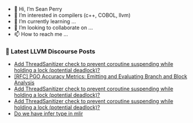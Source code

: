 - 👋 Hi, I’m Sean Perry
- 👀 I’m interested in compilers (c++, COBOL, llvm)
- 🌱 I’m currently learning ...
- 💞️ I’m looking to collaborate on ...
- 📫 How to reach me ...

<!---
s66perry/s66perry is a ✨ special ✨ repository because its `README.md` (this file) appears on your GitHub profile.
You can click the Preview link to take a look at your changes.
--->
### 📕 Latest LLVM Discourse Posts

<!-- DISCOURSE-LLVM:START -->
- [Add ThreadSanitizer check to prevent coroutine suspending while holding a lock &lpar;potential deadlock&rpar;?](https://discourse.llvm.org/t/add-threadsanitizer-check-to-prevent-coroutine-suspending-while-holding-a-lock-potential-deadlock/74051#post_6)
- [[RFC] PGO Accuracy Metrics: Emitting and Evaluating Branch and Block Analysis](https://discourse.llvm.org/t/rfc-pgo-accuracy-metrics-emitting-and-evaluating-branch-and-block-analysis/73902#post_2)
- [Add ThreadSanitizer check to prevent coroutine suspending while holding a lock &lpar;potential deadlock&rpar;?](https://discourse.llvm.org/t/add-threadsanitizer-check-to-prevent-coroutine-suspending-while-holding-a-lock-potential-deadlock/74051#post_5)
- [Add ThreadSanitizer check to prevent coroutine suspending while holding a lock &lpar;potential deadlock&rpar;?](https://discourse.llvm.org/t/add-threadsanitizer-check-to-prevent-coroutine-suspending-while-holding-a-lock-potential-deadlock/74051#post_4)
- [Do we have infer type in mlir](https://discourse.llvm.org/t/do-we-have-infer-type-in-mlir/74059#post_6)
<!-- DISCOURSE-LLVM:END -->
